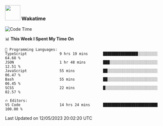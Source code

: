 ### <img src="https://media.giphy.com/media/VgCDAzcKvsR6OM0uWg/giphy.gif" width="50"> Wakatime

  <!--START_SECTION:waka-->
![Code Time](http://img.shields.io/badge/Code%20Time-1%2C406%20hrs%2013%20mins-blue)

📊 **This Week I Spent My Time On** 

```text
💬 Programming Languages: 
TypeScript               9 hrs 19 mins       ████████████████░░░░░░░░░   64.68 % 
JSON                     1 hr 48 mins        ███░░░░░░░░░░░░░░░░░░░░░░   12.51 % 
JavaScript               55 mins             ██░░░░░░░░░░░░░░░░░░░░░░░   06.47 % 
Bash                     55 mins             ██░░░░░░░░░░░░░░░░░░░░░░░   06.45 % 
SCSS                     22 mins             █░░░░░░░░░░░░░░░░░░░░░░░░   02.57 % 

🔥 Editors: 
VS Code                  14 hrs 24 mins      █████████████████████████   100.00 % 
```


 Last Updated on 12/05/2023 20:02:20 UTC
<!--END_SECTION:waka-->
